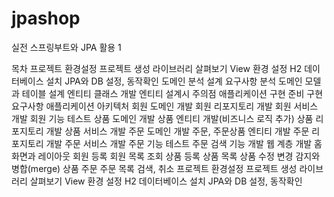 # jpashop
실전 스프링부트와 JPA 활용 1

목차
프로젝트 환경설정
프로젝트 생성
라이브러리 살펴보기
View 환경 설정
H2 데이터베이스 설치
JPA와 DB 설정, 동작확인
도메인 분석 설계
요구사항 분석
도메인 모델과 테이블 설계
엔티티 클래스 개발
엔티티 설계시 주의점
애플리케이션 구현 준비
구현 요구사항
애플리케이션 아키텍처
회원 도메인 개발
회원 리포지토리 개발
회원 서비스 개발
회원 기능 테스트
상품 도메인 개발
상품 엔티티 개발(비즈니스 로직 추가)
상품 리포지토리 개발
상품 서비스 개발
주문 도메인 개발
주문, 주문상품 엔티티 개발
주문 리포지토리 개발
주문 서비스 개발
주문 기능 테스트
주문 검색 기능 개발
웹 계층 개발
홈 화면과 레이아웃
회원 등록
회원 목록 조회
상품 등록
상품 목록
상품 수정
변경 감지와 병합(merge)
상품 주문
주문 목록 검색, 취소
프로젝트 환경설정
프로젝트 생성
라이브러리 살펴보기
View 환경 설정
H2 데이터베이스 설치
JPA와 DB 설정, 동작확인
